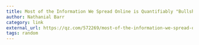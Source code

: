 ```yaml
---
title: Most of the Information We Spread Online is Quantifiably "Bullshit"
author: Nathanial Barr
category: link
external_url: https://qz.com/572269/most-of-the-information-we-spread-online-is-quantifiably-bullshit/
tags: random
---
```

